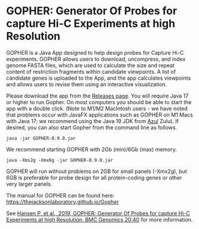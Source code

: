 # GOPHER: Generator Of Probes for capture Hi-C Experiments at high Resolution

GOPHER is a Java App designed to help design probes for Capture Hi-C experiments. 
GOPHER allows users to download, uncompress, and index genome FASTA files, which are 
used to calculate the size and repeat content of restriction fragments within candidate viewpoints. 
A list of candidate genes is uploaded to the App, and the app calculates viewpoints and allows 
users to revise them using an interactive visualization.

Please download the app from the [Releases page](https://github.com/TheJacksonLaboratory/Gopher/releases).
You will require Java 17 or higher to run Gopher.  On most computers you should be able to start the app with 
a double click. (Note to M1/M2 MacIntosh users - we have noted that problems occur with JavaFX applications such as GOPHER
on M1 Macs with Java 17; we recommend using the Java 19 JDK from [Azul](https://www.azul.com/) Zulu). If desired, you can
also start Gopher from the command line as follows.

```shell
java -jar GOPHER-0.9.0.jar
```

We recommend starting GOPHER with 2Gb (min)/6Gb (max) memory.

```shell
java -Xms2g -Xmx6g -jar GOPHER-0.9.0.jar
```

GOPHER will run without problems on 2GB for small panels (-Xmx2g), but 6GB is preferable for probe design
for all protein-coding genes or other very larger panels.

The manual for GOPHER can be found here: https://thejacksonlaboratory.github.io/Gopher

See [Hansen P, et al., 2019, GOPHER: Generator Of Probes for capture Hi-C Experiments at high Resolution. 
BMC Genomics 20:40](https://pubmed.ncbi.nlm.nih.gov/30642251/) for more information.
